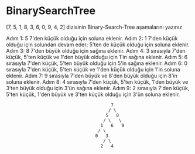 # BinarySearchTree

[7, 5, 1, 8, 3, 6, 0, 9, 4, 2] dizisinin Binary-Search-Tree aşamalarını yazınız

Adım 1: 5 7'den küçük olduğu için soluna eklenir.
Adım 2: 1 7'den küçük olduğu için solundan devam eder; 5'ten de küçük olduğu için soluna eklenir.
Adım 3: 8 7'den büyük olduğu için sağına eklenir.
Adım 4: 3 sırasıyla 7'den küçük, 5'ten küçük ve 1'den büyük olduğu için 1'in sağına eklenir.
Adım 5: 6 sırasıyla 7'den küçük, 5'ten büyük olduğu için 5'in sağına eklenir.
Adım 6: 0 sırasıyla 7'den küçük, 5'ten küçük ve 1'den küçük olduğu için 1'in soluna eklenir.
Adım 7: 9 sırasıyla 7'den büyük ve 8'den büyük olduğu için 8'in soluna eklenir.
Adım 8: 4 sırasıyla 7'den küçük, 5'ten küçük, 1'den büyük ve 3'ten büyük olduğu için 3'ün sağına eklenir.
Adım 9: 2 sırasıyla 7'den küçük, 5'ten küçük, 1'den büyük ve 3'ten küçük olduğu için 3'ün soluna eklenir.

                                            7
                                           / \
                                          5   8
                                         / \   \
                                        1   6   9
                                       / \
                                      0   3
                                         / \
                                        2   4